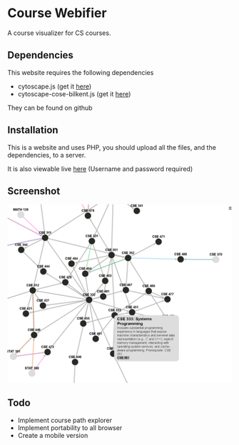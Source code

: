 # Course Webifier

A course visualizer for CS courses.

## Dependencies

This website requires the following dependencies

 * cytoscape.js  (get it [here](https://github.com/cytoscape/cytoscape.js))
 * cytoscape-cose-bilkent.js  (get it [here](https://github.com/cytoscape/cytoscape.js-cose-bilkent))

They can be found on github

## Installation

This is a website and uses PHP, you should upload all the files, and the dependencies, to a server.

It is also viewable live [here](https://www.students.washington.edu/caseyws) (Username and password required)

## Screenshot

![In action](example.png)

## Todo

  * Implement course path explorer
  * Implement portability to all browser
  * Create a mobile version
